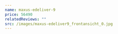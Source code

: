 ```yaml
---
name: maxus-edeliver-9
price: 56490
relatedReviews: ""
src: /images/maxus-edeliver9_frontansicht_0.jpg
---
```

